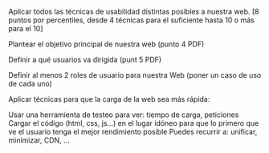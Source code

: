 Aplicar todos las técnicas de usabilidad distintas posibles a nuestra web. [8 puntos por percentiles, desde 4 técnicas para el suficiente hasta 10 o más para el 10]

Plantear el objetivo principal de nuestra web (punto 4 PDF)

Definir a qué usuarios va dirigida (punt 5 PDF)

Definir al menos 2 roles de usuario para nuestra Web (poner un caso de uso de cada uno)

Aplicar técnicas para que la carga de la web sea más rápida:


Usar una herramienta de testeo para ver: tiempo de carga, peticiones
Cargar el código (html, css, js…) en el lugar idóneo para que lo primero que ve el usuario tenga el mejor rendimiento posible
Puedes recurrir a: unificar, minimizar, CDN, …
